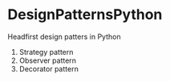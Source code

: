 # DesignPatternsPython
Headfirst design patters in Python

1. Strategy pattern
2. Observer pattern
3. Decorator pattern
